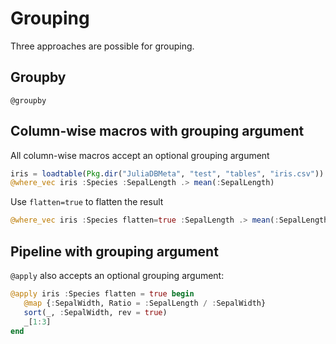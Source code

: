 # Grouping

Three approaches are possible for grouping.

## Groupby

```@docs
@groupby
```

## Column-wise macros with grouping argument

All column-wise macros accept an optional grouping argument

```julia
iris = loadtable(Pkg.dir("JuliaDBMeta", "test", "tables", "iris.csv"))
@where_vec iris :Species :SepalLength .> mean(:SepalLength)
```

Use `flatten=true` to flatten the result

```julia
@where_vec iris :Species flatten=true :SepalLength .> mean(:SepalLength)
```

## Pipeline with grouping argument

`@apply` also accepts an optional grouping argument:

```julia
@apply iris :Species flatten = true begin
   @map {:SepalWidth, Ratio = :SepalLength / :SepalWidth}
   sort(_, :SepalWidth, rev = true)
   _[1:3]
end
```
